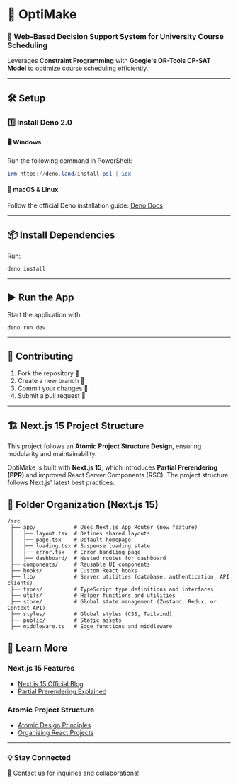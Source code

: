 # 🚀 OptiMake

### 📌 Web-Based Decision Support System for University Course Scheduling
Leverages **Constraint Programming** with **Google's OR-Tools CP-SAT Model** to optimize course scheduling efficiently.

---

## 🛠️ Setup

### 1️⃣ Install **Deno 2.0**
#### 🖥️ Windows
Run the following command in PowerShell:
```powershell
irm https://deno.land/install.ps1 | iex
```

#### 🐧 macOS & Linux
Follow the official Deno installation guide: [Deno Docs](https://docs.deno.com/runtime/getting_started/installation/)

---

## 📦 Install Dependencies
Run:
```sh
deno install
```

---

## ▶️ Run the App
Start the application with:
```sh
deno run dev
```

---

## 🤝 Contributing
1. Fork the repository 🍴
2. Create a new branch 🌱
3. Commit your changes 📌
4. Submit a pull request 🔄

---

## 🏗️ Next.js 15 Project Structure

This project follows an **Atomic Project Structure Design**, ensuring modularity and maintainability.

OptiMake is built with **Next.js 15**, which introduces **Partial Prerendering (PPR)** and improved React Server Components (RSC). The project structure follows Next.js' latest best practices:

## 📂 Folder Organization (Next.js 15)

```
/src
 ├── app/            # Uses Next.js App Router (new feature)
 │   ├── layout.tsx  # Defines shared layouts
 │   ├── page.tsx    # Default homepage
 │   ├── loading.tsx # Suspense loading state
 │   ├── error.tsx   # Error handling page
 │   ├── dashboard/  # Nested routes for dashboard
 ├── components/     # Reusable UI components
 ├── hooks/          # Custom React hooks
 ├── lib/            # Server utilities (database, authentication, API clients)
 ├── types/          # TypeScript type definitions and interfaces
 ├── utils/          # Helper functions and utilities
 ├── store/          # Global state management (Zustand, Redux, or Context API)
 ├── styles/         # Global styles (CSS, Tailwind)
 ├── public/         # Static assets
 ├── middleware.ts   # Edge functions and middleware
```

## 📖 Learn More

### Next.js 15 Features
- [Next.js 15 Official Blog](https://nextjs.org/blog/next-15)
- [Partial Prerendering Explained](https://nextjs.org/docs/advanced-features/partial-prerendering)

### Atomic Project Structure
- [Atomic Design Principles](https://bradfrost.com/blog/post/atomic-web-design/)
- [Organizing React Projects](https://react.dev/learn#organizing-components)
  
---

### 💡 Stay Connected
📧 Contact us for inquiries and collaborations!


